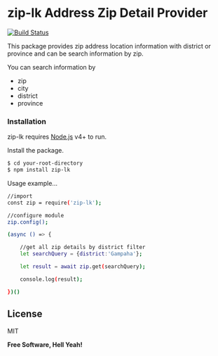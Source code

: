 
# zip-lk Address Zip Detail Provider


[![Build Status](https://travis-ci.org/joemccann/dillinger.svg?branch=master)](https://github.com/lahirudanushka/zip-lk.git)

This package provides zip address location information with district or province and can be search information by zip.

You can search information by

  - zip
  - city
  - district
  - province



### Installation

zip-lk requires [Node.js](https://nodejs.org/) v4+ to run.

Install the package.

```sh
$ cd your-root-directory
$ npm install zip-lk
```

Usage example...

```sh
//import
const zip = require('zip-lk');

//configure module
zip.config();

(async () => {    

    //get all zip details by district filter
    let searchQuery = {district:'Gampaha'};

    let result = await zip.get(searchQuery);

    console.log(result);

})()

```



License
----

MIT


**Free Software, Hell Yeah!**

[//]: # (These are reference links used in the body of this note and get stripped out when the markdown processor does its job. There is no need to format nicely because it shouldn't be seen. Thanks SO - http://stackoverflow.com/questions/4823468/store-comments-in-markdown-syntax)


   [dill]: <https://github.com/joemccann/dillinger>
   [git-repo-url]: <https://github.com/joemccann/dillinger.git>
   [john gruber]: <http://daringfireball.net>
   [df1]: <http://daringfireball.net/projects/markdown/>
   [markdown-it]: <https://github.com/markdown-it/markdown-it>
   [Ace Editor]: <http://ace.ajax.org>
   [node.js]: <http://nodejs.org>
   [Twitter Bootstrap]: <http://twitter.github.com/bootstrap/>
   [jQuery]: <http://jquery.com>
   [@tjholowaychuk]: <http://twitter.com/tjholowaychuk>
   [express]: <http://expressjs.com>
   [AngularJS]: <http://angularjs.org>
   [Gulp]: <http://gulpjs.com>

   [PlDb]: <https://github.com/joemccann/dillinger/tree/master/plugins/dropbox/README.md>
   [PlGh]: <https://github.com/joemccann/dillinger/tree/master/plugins/github/README.md>
   [PlGd]: <https://github.com/joemccann/dillinger/tree/master/plugins/googledrive/README.md>
   [PlOd]: <https://github.com/joemccann/dillinger/tree/master/plugins/onedrive/README.md>
   [PlMe]: <https://github.com/joemccann/dillinger/tree/master/plugins/medium/README.md>
   [PlGa]: <https://github.com/RahulHP/dillinger/blob/master/plugins/googleanalytics/README.md>
